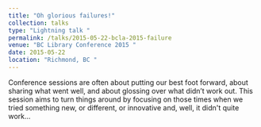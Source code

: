```yaml
---
title: "Oh glorious failures!"
collection: talks
type: "Lightning talk "
permalink: /talks/2015-05-22-bcla-2015-failure
venue: "BC Library Conference 2015 "
date: 2015-05-22
location: "Richmond, BC "
---
```


Conference sessions are often about putting our best foot forward, about sharing what went well, and about glossing over what didn’t work out. This session aims to turn things around by focusing on those times when we tried something new, or different, or innovative and, well, it didn&apos;t quite work...
